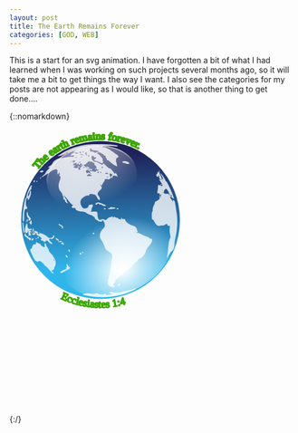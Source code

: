 ```yaml
---
layout: post
title: The Earth Remains Forever
categories: [GOD, WEB]
---
```


This is a start for an svg animation. I have forgotten a bit of what I had learned when I was working on such projects several months ago, so it will take me a bit to get things the way I want. I also see the categories for my posts are not appearing as I would like, so that is another thing to get done....

{::nomarkdown}
<?xml version="1.0" encoding="UTF-8"?>
<!-- viewBox="0 0 138 138" -->
<svg version="1.0"  viewBox="0 0 217 217" xmlns="http://www.w3.org/2000/svg" xmlns:cc="http://creativecommons.org/ns#" xmlns:dc="http://purl.org/dc/elements/1.1/" xmlns:rdf="http://www.w3.org/1999/02/22-rdf-syntax-ns#" xmlns:xlink="http://www.w3.org/1999/xlink">
<metadata>
<rdf:RDF>
<cc:Work rdf:about="">
<dc:format>image/svg+xml</dc:format>
<dc:type rdf:resource="http://purl.org/dc/dcmitype/StillImage"/>
</cc:Work>
</rdf:RDF>
</metadata>
<defs>
<radialGradient id="j" cx="180.72" cy="38.594" r="28.884" gradientTransform="matrix(.16244 2.1067 -1.6909 .26266 228.26 -371.43)" gradientUnits="userSpaceOnUse">
<stop stop-color="#fff" stop-opacity=".875" offset="0"/>
<stop stop-color="#fff" stop-opacity="0" offset="1"/>
</radialGradient>
<radialGradient id="h" cx="194.08" cy="26.293" r="28.884" gradientTransform="matrix(-1.0179 0 0 -1.1824 391.62 74.389)" gradientUnits="userSpaceOnUse">
<stop stop-color="#fff" offset="0"/>
<stop stop-color="#fff" stop-opacity="0" offset="1"/>
</radialGradient>
<linearGradient id="k" x1="194.69" x2="194.69" y1="31.854" y2="74.712" gradientUnits="userSpaceOnUse">
<stop stop-color="#1f2259" offset="0"/>
<stop stop-color="#2fb5ea" offset="1"/>
</linearGradient>
<linearGradient id="i" x1="182" x2="183.28" y1="36.387" y2="53.875" gradientUnits="userSpaceOnUse">
<stop stop-color="#fff" offset="0"/>
<stop stop-color="#fff" stop-opacity="0" offset="1"/>
</linearGradient>
</defs>
<g transform="translate(199.65 -22.544)">
<g transform="matrix(1.0074 -.09071 .09138 .99184 -72.739 12.273)" fill="#fff">
<path id="l" d="m-3.845 73.084a60.183 60.183 0 0 1-60.183 60.183 60.183 60.183 0 0 1-60.183-60.183 60.183 60.183 0 0 1 60.183-60.184 60.183 60.183 0 0 1 60.183 60.184z" stroke="#fff" stroke-width="1.134"/>
<text id="textForever" transform="rotate(223.43 -63.986 73.087)" fill-rule="evenodd" font-family="Verdana" font-size="8px" font-weight="400" stroke="#3da603" stroke-dashoffset="99" stroke-linejoin="round" stroke-width="1.134" style="font-feature-settings:normal;font-variant-caps:normal;font-variant-ligatures:normal;font-variant-numeric:normal;line-height:1.25;paint-order:fill markers stroke"><textPath xlink:href="#l"><tspan id="spanForever">The earth remains forever.</tspan></textPath></text>
<path d="m-61.719 72.923a2.408 2.408 0 0 1-2.408 2.408 2.408 2.408 0 0 1-2.408-2.408 2.408 2.408 0 0 1 2.408-2.408 2.408 2.408 0 0 1 2.408 2.408z" stroke="#3db7f9" stroke-width=".184"/>
</g>
<g transform="matrix(1.0036 0 0 .99801 -207.75 10.23)">
<circle transform="matrix(.45017 0 0 -.16498 6.26 149.1)" cx="193.56" cy="56.486" r="28.884" fill="#fff"/>
<circle transform="matrix(2.0836,0,0,2.0835,-326.24,-35.914)" cx="193.56" cy="56.486" r="28.884" fill="url(#k)"/>
<path id="continents" d="m71.721 140.3c-3.686-0.42-8.028-1.27-8.245-1.62-0.132-0.21 0.468-0.53 1.333-0.69 2.069-0.4 2.104-0.4 5.268-0.02 1.799 0.22 2.837 0.15 3.055-0.2 0.232-0.38 0.898-0.31 2.255 0.24 1.726 0.69 3.075 0.72 5.314 0.12 0.425-0.11 0.669 0.09 0.586 0.48-0.099 0.47 0.118 0.55 0.729 0.3 0.478-0.21 1.524-0.34 2.325-0.29l1.456 0.08-1.17-0.83-1.169-0.82 1.111-0.41c0.708-0.26 1.356-0.21 1.787 0.15 0.869 0.72 6.841 0.2 9.239-0.8 0.95-0.39 2.411-0.73 3.246-0.74s2.059-0.33 2.729-0.71c1.35-0.77 2.43-0.92 2.43-0.35 0 0.44-4.76 2.56-8.98 4-5.732 1.96-16.219 2.91-23.299 2.11zm12.965-7.79c-1.744-0.72-2.718-2.45-1.929-3.43 0.345-0.43 0.293-0.61-0.177-0.61-0.468-0.01-0.5-0.12-0.107-0.37 0.308-0.19 0.707-1.44 0.888-2.78 0.181-1.33 0.615-3.41 0.963-4.61 0.349-1.2 0.631-2.62 0.627-3.16-8e-3 -1.02 0.417-4.26 0.913-6.95 0.398-2.16-0.56-3.83-2.866-5-1.022-0.53-1.978-1.33-2.123-1.78-0.722-2.26-2.4-5.646-3.738-7.537-1.305-1.846-0.414-5.792 1.744-7.719 1.302-1.162 1.525-1.67 1.394-3.185-0.085-0.991-0.331-1.911-0.546-2.045-0.216-0.133-0.413-0.461-0.438-0.728-0.026-0.267-0.32-0.485-0.653-0.485a0.48 0.48 0 0 0-0.49 0.593c0.152 0.77-2.758 0.232-3.669-0.678-0.354-0.354-0.846-0.644-1.094-0.644s-0.451-0.289-0.451-0.643c0-1.04-2.049-2.622-3.883-2.997-0.934-0.191-2.177-0.787-2.763-1.324-0.713-0.654-1.875-1.02-3.525-1.109-2.529-0.137-5.13-1.375-4.62-2.199 0.158-0.256-0.367-0.465-1.169-0.465-1.819 0-2.38-0.813-1.198-1.738 0.494-0.386 0.66-0.645 0.369-0.574-0.44 0.107-2.306-1.788-3.697-3.755-0.188-0.267-1.007-1.25-1.818-2.184l-1.475-1.699 0.761 1.577c0.419 0.868 0.957 1.578 1.196 1.578s0.317 0.306 0.174 0.679-0.027 0.823 0.258 0.999c0.285 0.177 0.519 0.669 0.519 1.096 0 0.674-0.126 0.661-0.971-0.104-0.534-0.484-0.971-1.18-0.971-1.547s-0.334-0.796-0.743-0.953c-0.453-0.174-0.634-0.625-0.465-1.157 0.152-0.48 0.049-1.013-0.228-1.185-0.278-0.172-0.506-0.704-0.506-1.183 0-0.48-0.526-1.44-1.169-2.133-1.784-1.925-2.275-5.034-1.209-7.661 0.978-2.412 1.167-4.325 0.428-4.325-0.28 0-0.368-0.505-0.204-1.161 0.16-0.638 0.055-1.306-0.233-1.484-0.29-0.18-0.525 0.013-0.525 0.432 0 0.416-0.227 0.757-0.504 0.757s-0.461-0.492-0.41-1.092c0.179-2.073-0.06-2.791-0.925-2.791-1.102 0-4.526 1.73-5.027 2.541-0.209 0.337-0.551 0.616-0.761 0.62-0.21 3e-3 -1.392 0.704-2.626 1.558s-2.372 1.424-2.529 1.267c-0.156-0.156 0.415-0.756 1.27-1.332 0.855-0.577 1.63-1.477 1.721-2.002 0.091-0.524 0.966-1.663 1.945-2.53 0.978-0.867 1.367-1.433 0.863-1.257-1.394 0.485-0.735-0.92 0.778-1.658 0.686-0.334 1.377-1.099 1.537-1.699 0.384-1.442 3.737-3.755 5.474-3.777 0.758-9e-3 2.689-0.296 4.291-0.636s3.717-0.564 4.7-0.498c1.469 0.1 1.776-0.036 1.721-0.762-0.054-0.717-0.227-0.784-0.916-0.353-0.468 0.292-1 0.38-1.184 0.197-0.464-0.464 0.738-1.814 1.615-1.814 0.422 0 0.611-0.285 0.456-0.688-0.174-0.454 0.347-0.958 1.526-1.477 0.984-0.433 1.353-0.688 0.819-0.566-1.281 0.291-4.154 1.298-5.212 1.825-0.463 0.231-1.282 0.421-1.82 0.421-0.537 0-0.977 0.192-0.977 0.427 0 0.422-3.46 1.811-5.825 2.338-1.051 0.234-0.986 0.114 0.486-0.897 5.255-3.613 9.928-5.602 17.129-7.293 3.692-0.867 5.991-1.052 13.207-1.065 8.707-0.015 15.24 0.767 13.806 1.653-0.359 0.222-0.837 0.291-1.06 0.153-0.224-0.138-2.675-0.317-5.447-0.397-4.231-0.123-4.998-0.034-4.772 0.553 0.147 0.385 0.542 0.595 0.877 0.467 0.833-0.32 4.753 1.725 7.289 3.803 1.15 0.943 2.275 1.714 2.499 1.714 0.225 0 0.692 0.454 1.039 1.009 0.551 0.883 0.511 1.039-0.321 1.257-1.25 0.327-1.591 2.3-0.79 4.569 0.352 0.998 0.534 1.92 0.405 2.049-0.444 0.444-3.312-1.302-5.182-3.153-1.03-1.02-2.106-1.71-2.392-1.533s-0.379 0.094-0.206-0.185c0.172-0.278-0.023-0.784-0.433-1.124-0.409-0.34-0.632-0.91-0.495-1.268 0.14-0.366-0.07-0.65-0.479-0.65-0.4 0-0.853-0.328-1.007-0.729-0.154-0.4-0.512-0.728-0.796-0.728s-0.871-0.32-1.304-0.712c-0.581-0.526-1.165-0.601-2.223-0.285-0.789 0.236-1.144 0.447-0.79 0.47 1.047 0.068 4.522 3.871 4.372 4.785-0.076 0.461 6e-3 1.068 0.181 1.348 0.176 0.279 0.123 0.825-0.119 1.213-0.374 0.599-0.751 0.541-2.516-0.389-1.143-0.601-2.447-1.092-2.898-1.092-1.1 2e-3 -1.609-0.905-0.704-1.253 0.397-0.152 0.846-0.602 0.999-0.999 0.208-0.542 0.036-0.646-0.691-0.415-0.712 0.226-0.967 0.085-0.967-0.535 0-0.463-0.144-0.698-0.32-0.522-0.175 0.176-0.558 0.122-0.849-0.12-0.366-0.304-0.528 0.084-0.524 1.255 4e-3 1.108 0.301 1.86 0.859 2.173 0.47 0.262 0.752 0.643 0.627 0.845s0.362 0.282 1.082 0.178c0.883-0.129 2.02 0.29 3.493 1.285 1.684 1.137 2.22 1.312 2.341 0.763 0.24-1.085 0.694-0.882 2.761 1.235 1.046 1.072 2.114 1.877 2.374 1.79 0.548-0.182 1.814 1 2.983 2.783 0.818 1.249 2.005 1.781 1.425 0.64-0.17-0.334 0.145-0.091 0.699 0.539 0.555 0.63 1.005 1.504 1.001 1.941-7e-3 0.691-0.07 0.7-0.478 0.068-0.419-0.647-0.476-0.647-0.517 0-0.031 0.5-0.122 0.538-0.29 0.121-0.392-0.97-2.495-0.758-2.416 0.243 0.043 0.538-0.333 0.906-1.025 1.004-0.6 0.086-1.092 0.388-1.092 0.671 0 0.321-0.731 0.418-1.941 0.255-1.586-0.212-1.944-0.113-1.953 0.543-6e-3 0.442-0.438 1.349-0.96 2.017-0.522 0.667-0.954 1.513-0.96 1.88-9e-3 0.564-0.139 0.564-0.851 0-0.781-0.618-0.779-0.569 0.02 0.682 0.948 1.485 0.785 1.976-1.221 3.664-1.369 1.152-1.816 3.14-0.841 3.743 0.713 0.441 1.496 2.631 1.144 3.201-0.421 0.681-1.697-0.524-2.442-2.305-0.46-1.101-1.051-1.597-2.17-1.821-2.384-0.477-3.357-0.368-3.357 0.376 0 0.439-0.34 0.593-0.952 0.433-1.099-0.287-4.051 1.395-5.116 2.915-0.935 1.335-0.923 2.935 0.038 4.959 0.894 1.884 1.618 2.255 3.614 1.856 1-0.2 1.548-0.653 1.747-1.443 0.159-0.633 0.538-1.168 0.843-1.189 0.305-0.02 0.935-0.11 1.401-0.199 1.267-0.243 1.47 0.514 0.593 2.209-0.431 0.833-0.66 1.639-0.509 1.79s0.023 0.576-0.283 0.945c-0.461 0.556-0.242 0.637 1.275 0.469 3.006-0.331 3.6 0.015 3.572 2.079-0.048 3.483 1.083 4.934 3.034 3.89 0.644-0.345 1.229-0.344 1.875 1e-3 1.249 0.669 1.307 0.657 2.368-0.482 0.504-0.541 1.332-1.069 1.839-1.172a13.278 13.278 0 0 0 1.85-0.553c0.652-0.258 0.825-0.198 0.579 0.2-0.193 0.313-0.12 0.568 0.163 0.568 0.282 0 0.514-0.205 0.514-0.456s0.585-0.153 1.3 0.218 1.513 0.542 1.774 0.381c0.26-0.161 0.333-0.065 0.161 0.213-0.172 0.277 0.177 0.636 0.775 0.796 1.527 0.409 1.914 0.374 1.592-0.147-0.153-0.249-0.023-0.61 0.289-0.803 0.355-0.22 0.439-0.141 0.222 0.209-0.322 0.521 0.354 0.752 2.017 0.691 0.334-0.013 0.611 0.335 0.615 0.772 0.013 1.114 3.321 3.728 5.184 4.095 1.88 0.371 3.54 1.71 3.54 2.848 0 0.458 0.24 0.978 0.52 1.153 0.34 0.209 0.22 0.681-0.35 1.364-0.48 0.574-0.56 0.773-0.18 0.443 0.55-0.488 1.26-0.282 3.76 1.092 1.7 0.931 3.48 1.693 3.96 1.693 0.49 0 1.26 0.422 1.73 0.938s1.16 0.82 1.53 0.676c0.5-0.189 0.68 0.145 0.68 1.207 0 1.035-0.63 2.215-2.16 4.001-1.18 1.39-2.3 3.21-2.48 4.04-0.5 2.3-2.68 5.07-4.46 5.67-0.86 0.29-1.57 0.84-1.57 1.21s-0.61 1.07-1.34 1.54-1.73 1.34-2.21 1.94c-2.383 2.95-4.98 5.02-6.061 4.83-0.838-0.15-1.077 0.01-0.971 0.63 0.152 0.9-0.894 2.44-1.649 2.44-0.252 0-1.645 1.03-3.096 2.28-1.752 1.51-2.442 2.4-2.056 2.63 0.408 0.26 0.227 0.66-0.607 1.37-1.113 0.94-1.134 1.04-0.338 1.66 0.467 0.37 0.849 0.78 0.849 0.92 0 0.61-1.833 0.63-3.295 0.03zm-1.953-83.485c-0.35-0.14-0.769-0.123-0.93 0.039-0.161 0.161 0.125 0.276 0.637 0.254 0.565-0.023 0.68-0.138 0.293-0.293zm3.29-2.201c9e-3 -0.192-0.311-0.223-0.711-0.07-0.426 0.164-0.731 6e-3 -0.736-0.379-6e-3 -0.537-0.087-0.532-0.44 0.025-0.262 0.414-0.224 1.141 0.098 1.847l0.53 1.163 0.621-1.119c0.341-0.615 0.628-1.275 0.638-1.467zm-15.516 1.365c0-0.097-0.499-0.504-1.109-0.904-0.995-0.652-1.213-0.643-2.112 0.085-0.974 0.789-0.944 0.814 1.11 0.903 1.161 0.051 2.111 0.013 2.111-0.084zm-1.167-2.499c-0.881-0.644-0.883-0.69-0.046-1.012 0.482-0.185 1.696-0.117 2.698 0.15 1.545 0.413 1.779 0.376 1.542-0.242-0.181-0.471-0.08-0.605 0.285-0.379 0.31 0.192 0.948 0.125 1.417-0.148 0.775-0.452 0.759-0.499-0.178-0.512-0.791-0.011-1.032-0.318-1.032-1.312 0-0.713-0.409-1.596-0.91-1.962-0.5-0.366-0.855-0.766-0.788-0.888 0.336-0.614 0.041-1.192-0.607-1.192-0.401 0-0.728-0.237-0.728-0.526s-0.273-0.428-0.607-0.308c-0.334 0.119-0.994 0.018-1.468-0.226-0.668-0.344-1.14-0.112-2.107 1.038-0.685 0.814-1.422 1.372-1.636 1.239-0.215-0.132-0.515 0.083-0.667 0.479-0.151 0.395-0.12 0.671 0.071 0.611 0.19-0.059 0.957 0.51 1.703 1.263 0.849 0.858 1.646 1.26 2.131 1.074 1.001-0.384 2.678 0.144 2.315 0.73-0.153 0.248-0.606 0.45-1.006 0.45-0.427 0-0.585-0.231-0.382-0.56 0.217-0.35 0.133-0.428-0.222-0.209-0.312 0.193-0.442 0.555-0.289 0.803 0.154 0.249 0.048 0.452-0.235 0.452-0.282 0-0.514-0.219-0.514-0.486 0-0.854-1.819-0.518-2.054 0.379-0.267 1.02 0.864 2.311 1.344 1.535 0.215-0.349 0.499-0.349 0.92 0 0.334 0.278 0.752 0.361 0.927 0.186 0.176-0.176 0.32-0.029 0.32 0.327s0.163 0.484 0.363 0.284c0.2-0.199-0.052-0.667-0.56-1.038zm3.594-2.615c0-0.251 0.216-0.59 0.48-0.753 0.275-0.17 0.357 0.025 0.191 0.457-0.323 0.841-0.671 0.995-0.671 0.296zm-6.096-1.226c-0.518-0.392-0.687-0.72-0.375-0.728 0.922-0.026 2.103 0.54 2.103 1.007 0 0.636-0.658 0.53-1.728-0.279zm16.29 4.734c0-0.057-0.414-0.326-0.92-0.597-0.656-0.351-1.062-0.321-1.415 0.105-0.372 0.448-0.144 0.596 0.92 0.596 0.778 0 1.415-0.047 1.415-0.104zm-7.281-1.109c0-0.267-0.341-0.486-0.757-0.486s-0.622 0.219-0.457 0.486 0.506 0.485 0.757 0.485 0.457-0.218 0.457-0.485zm1.699 0c-0.165-0.267-0.397-0.486-0.514-0.486-0.118 0-0.215 0.219-0.215 0.486s0.232 0.485 0.515 0.485c0.282 0 0.379-0.218 0.214-0.485zm-15.776-2.443c-0.615-0.412-0.522-0.669 0.607-1.669 0.734-0.649 1.335-1.452 1.335-1.783 0-0.33-0.31-0.177-0.688 0.34-0.379 0.518-0.852 0.778-1.052 0.579-0.2-0.2-0.109-0.364 0.203-0.364 0.311 0 0.566-0.327 0.566-0.728 0-0.942-0.918-0.944-1.279-3e-3 -0.153 0.399-0.478 0.603-0.721 0.452a0.526 0.526 0 0 1-0.163-0.725c0.153-0.248 0.06-0.452-0.206-0.452-0.267 0-0.623 0.222-0.791 0.493a0.587 0.587 0 0 1-0.808 0.183c-0.325-0.201-0.27-0.46 0.155-0.729 0.536-0.34 0.523-0.416-0.07-0.408-0.922 0.013-3.378 1.392-2.52 1.415 0.35 9e-3 0.513 0.215 0.364 0.457-0.15 0.242 0.22 0.338 0.821 0.212l1.092-0.227-1.118 0.668-1.119 0.668 1.348 0.615c0.973 0.443 1.399 0.463 1.53 0.07s0.378-0.382 0.886 0.039c0.567 0.471 0.581 0.662 0.074 0.984-0.41 0.26-0.122 0.399 0.826 0.399 1.134 0 1.295-0.107 0.728-0.486zm-1.839-1.734c-0.694-0.75-0.225-0.894 0.799-0.245 0.362 0.229 0.471 0.531 0.243 0.67-0.229 0.138-0.698-0.053-1.042-0.425zm19.054-0.119c-0.273-0.288-1.197 0.442-1.197 0.946 0 0.261 0.306 0.194 0.679-0.15 0.374-0.345 0.607-0.703 0.518-0.796zm-13.817 0.707c0-0.105-0.339-0.321-0.753-0.48-0.432-0.165-0.627-0.084-0.457 0.191 0.285 0.461 1.21 0.682 1.21 0.289zm-7.385-4.925c0.42-0.365 0.179-0.495-0.87-0.47-0.797 0.019-1.832 0.457-2.3 0.974-0.834 0.92-0.83 0.921 0.192 0.074 1.086-0.899 1.972-0.4 1.376 0.776-0.169 0.334-8e-3 0.279 0.358-0.121 0.365-0.401 0.925-0.955 1.244-1.233zm3.987 0.719c0-0.283-0.218-0.379-0.485-0.214s-0.485 0.396-0.485 0.514c0 0.117 0.218 0.214 0.485 0.214s0.485-0.232 0.485-0.514zm-2.557-3.706c-0.472-0.123-1.128-0.115-1.456 0.018-0.329 0.133 0.057 0.234 0.858 0.224s1.07-0.119 0.598-0.242zm3.784-0.54c-0.15-0.15-0.541-1e-3 -0.871 0.331-0.475 0.479-0.42 0.535 0.272 0.272 0.479-0.182 0.748-0.454 0.599-0.603zm5.569-0.608c0-0.251-0.182-0.457-0.405-0.457-0.222 0-0.404 0.318-0.404 0.707s0.182 0.594 0.404 0.457c0.223-0.138 0.405-0.456 0.405-0.707zm-1.947-0.952c-0.289-0.54-0.364-1.25-0.167-1.578 0.226-0.375 0.05-0.346-0.475 0.08-0.781 0.634-0.782 0.733-0.018 1.577 1.063 1.175 1.315 1.144 0.66-0.079zm-2.462 0.321c-0.111-0.096-0.858-0.321-1.659-0.5-1.063-0.238-1.259-0.193-0.728 0.167 0.656 0.443 2.874 0.753 2.387 0.333zm-4.328-1.326c0.647-0.458 0.647-0.492 0-0.301-0.401 0.117-1.165-0.011-1.699-0.285-0.868-0.447-0.9-0.414-0.305 0.308 0.776 0.94 1.019 0.974 2.004 0.278zm2.427-0.669c0-0.451-0.283-0.604-0.769-0.418-0.619 0.238-0.643 0.375-0.121 0.706 0.862 0.546 0.89 0.537 0.89-0.288zm12.814-0.258c1.907 0-0.045-1.064-2.149-1.171-1.268-0.065-2.281-0.418-2.651-0.923-0.865-1.183-1.219-1.011-1.219 0.593 0 1.156 0.17 1.366 0.941 1.164 0.517-0.135 1.436 0.102 2.043 0.527 0.728 0.51 1.266 0.609 1.583 0.291 0.265-0.264 0.918-0.481 1.452-0.481zm-10.873 0c0-0.267-0.231-0.485-0.514-0.485-0.282 0-0.379 0.218-0.214 0.485s0.397 0.486 0.514 0.486c0.118 0 0.214-0.219 0.214-0.486zm13.197-4.7c-0.351-0.14-0.769-0.123-0.93 0.038-0.162 0.162 0.125 0.276 0.637 0.255 0.565-0.023 0.68-0.138 0.293-0.293zm12.866 106.32c-0.518-0.51 0.144-1.14 1.207-1.14 0.835 0 0.901 0.12 0.398 0.72-0.653 0.79-1.116 0.91-1.605 0.42zm-52.031-11.8c-1.335-1.56-2.515-2.75-2.623-2.65-0.107 0.1-0.713-0.51-1.347-1.37-1.177-1.6-2.813-2.75-3.946-2.78-0.35-0.01-0.506 0.19-0.348 0.45 0.172 0.28-0.299 0.26-1.169-0.04-1.138-0.4-1.794-1.22-2.987-3.75-2.458-5.2-2.488-5.32-1.361-5.93 0.567-0.3 0.879-0.83 0.728-1.22-0.145-0.38-0.053-0.69 0.205-0.69 0.259 0 0.471-0.34 0.471-0.76 0-0.51 0.36-0.71 1.092-0.61 0.757 0.11 1.094-0.09 1.098-0.66 3e-3 -0.448 0.167-0.976 0.364-1.173s0.358-0.12 0.358 0.17 0.655 0.672 1.456 0.848 1.456 0.595 1.456 0.935c0 0.33 0.601 0.91 1.335 1.28 0.734 0.36 1.455 0.73 1.602 0.81 0.148 0.08 0.178-0.62 0.069-1.56-0.245-2.093 0.671-2.298 1.12-0.25 0.176 0.8 0.504 1.45 0.729 1.45s0.677 0.82 1.004 1.82c0.327 1.01 1.054 2.3 1.615 2.87 1.462 1.5 2.234 2.5 2.234 2.9 0 0.19 0.344 0.73 0.765 1.19 1.022 1.13 1.263 4.77 0.399 6-0.373 0.54-0.679 1.36-0.679 1.83 0 0.51-0.498 0.97-1.237 1.16-1.223 0.31-1.226 0.32-0.243 1.01 0.971 0.68 1.357 1.64 0.631 1.58-0.2-0.02-1.456-1.31-2.791-2.86zm3.808-7.57c-0.158-0.41-0.392-0.64-0.519-0.51-0.127 0.12-0.087 0.46 0.089 0.75 0.478 0.77 0.758 0.62 0.43-0.24zm4.471 9.53c-0.289-0.46 3.433-2.46 4.616-2.47 0.583-0.01 0.578-0.09-0.032-0.48-0.574-0.37-0.587-0.47-0.061-0.48 0.482-0.01 0.587-0.41 0.376-1.46-0.164-0.83-0.085-1.46 0.182-1.46 0.261 0 0.474 0.22 0.474 0.49 0 0.26 0.456 0.94 1.015 1.5l1.015 1.01-1.137 0.8c-0.625 0.44-1.245 0.81-1.379 0.81-0.133 0-0.932 0.49-1.774 1.09-1.609 1.15-2.838 1.39-3.295 0.65zm4.681-11.79c-0.32-0.32-0.583-0.75-0.583-0.97 0-0.71 0.731-0.4 1.344 0.59 0.664 1.06 0.167 1.31-0.761 0.38zm76.351-0.51c0.19-0.6 0.55-3.49 0.8-6.43 0.26-3.159 0.75-5.892 1.2-6.697 0.64-1.145 0.66-1.738 0.18-3.748-0.32-1.327-0.42-3.256-0.24-4.343 0.3-1.765 0.23-1.956-0.68-1.956-0.58 0-1.02-0.313-1.02-0.728 0-0.917-0.93-0.91-2.16 0.018-0.52 0.393-1.33 0.593-1.8 0.443-0.47-0.149-1.28-0.046-1.79 0.23-1.22 0.651-3.31-0.917-4.26-3.197-0.37-0.889-0.95-1.562-1.28-1.496-0.43 0.085-0.6-0.802-0.6-3.111 0-1.776 0.17-3.123 0.38-2.994 0.21 0.13 0.34-0.492 0.28-1.381-0.05-0.889 0.32-2.382 0.83-3.316s0.93-2.027 0.93-2.427c0.01-0.4 0.23-0.698 0.49-0.66 0.67 0.094 3.28-1.809 2.94-2.145-0.15-0.149 0.09-0.671 0.54-1.16 0.44-0.489 0.63-0.889 0.42-0.889-0.2 0-0.07-0.382 0.29-0.849 0.61-0.77 0.59-0.787-0.18-0.184-0.47 0.367-0.88 0.531-0.91 0.364-0.04-0.166-0.09-0.575-0.13-0.908-0.04-0.334-0.48-0.536-0.98-0.449-0.81 0.141-0.87-0.052-0.56-1.698 0.2-1.022 0.34-2.371 0.32-2.999-0.07-1.777 0.38-2.071 1.92-1.272 1.33 0.688 1.43 0.678 1.43-0.15 0-0.489-0.55-1.629-1.21-2.534-1.45-1.957-1.45-1.985-0.37-1.644 0.77 0.242 0.78 0.206 0.08-0.379-0.85-0.701-0.9-0.834-0.98-2.466-0.05-0.822-0.11-0.882-0.28-0.243-0.12 0.467-0.51 0.849-0.86 0.849-0.89 0-1.32-1.938-0.5-2.254 0.36-0.139 0.54-0.565 0.4-0.946-0.2-0.504-0.03-0.603 0.6-0.361 0.67 0.26 0.79 0.151 0.54-0.505-0.2-0.528-0.13-0.721 0.19-0.521 0.28 0.174 0.39 0.637 0.24 1.029-0.15 0.391 0.27 1.677 0.93 2.857s1.08 2.531 0.95 3.001c-0.14 0.486 0 0.398 0.31-0.204 0.47-0.876 0.38-1.364-0.52-2.817-0.6-0.966-0.99-1.851-0.88-1.966 0.29-0.286 3.12 3.777 3.53 5.056 0.18 0.566 0.48 1.029 0.68 1.029 0.74 0 5.89 11.46 5.89 13.114 0 0.425-0.35 0.282-0.99-0.402-0.89-0.955-1.93-1.41-1.93-0.848 0 0.335 2.02 3.669 2.22 3.669 0.1 0 0.04-0.359-0.12-0.796-0.25-0.653-0.15-0.706 0.58-0.297 0.49 0.275 0.94 0.906 0.99 1.403s0.23 1.558 0.4 2.359 0.63 3.691 1.02 6.423c0.77 5.368 0.39 12.29-1 18.432-0.38 1.657-0.69 3.732-0.69 4.611 0 2.673-0.95 5.323-2 5.603-0.53 0.14-1.5 1.31-2.15 2.61-1.25 2.46-2.05 3.17-1.43 1.27zm3.24-46.577c-0.34-0.349-0.57-0.377-0.57-0.073 0 0.648 0.57 1.222 0.9 0.898 0.14-0.138-0.01-0.51-0.33-0.825zm-1.27-0.017c-0.41-1.85-2.07-4.723-2.74-4.727-0.88-6e-3 -2.11 2.021-1.8 2.97 0.12 0.354 0.64 0.666 1.15 0.693 2.52 0.132 3.12 0.244 3.06 0.579-0.09 0.562 0.04 1.092 0.26 1.092 0.11 0 0.14-0.273 0.07-0.607zm-68.225 44.494c0-0.42 0.259-0.68 0.576-0.58 0.9 0.3 1.05 1.35 0.193 1.35a0.774 0.774 0 0 1-0.769-0.77zm1.704-0.68c-0.168-0.27 0.035-0.49 0.452-0.49 0.852 0 0.978 0.29 0.304 0.7-0.248 0.16-0.589 0.06-0.756-0.21zm-10.158-1.29c-0.406-1.06 0.133-1.55 0.707-0.64 0.574 0.9 0.586 1.44 0.033 1.44-0.239 0-0.572-0.36-0.74-0.8zm-4.166-5.01c0-0.26-0.328-0.346-0.728-0.19-0.885 0.34-0.965-0.483-0.116-1.187 0.454-0.377 0.756-0.204 1.168 0.668 0.305 0.649 0.357 1.179 0.116 1.179-0.242 0-0.44-0.21-0.44-0.47zm-9.476-0.627c-0.528-0.291-1.245-0.928-1.594-1.416-0.676-0.944-2.036-1.212-2.036-0.401 0 0.267-0.437 0.485-0.97 0.485-0.534 0-0.971-0.218-0.971-0.485s-0.437-0.486-0.971-0.486-0.971-0.218-0.971-0.485 0.22-0.485 0.49-0.485c0.958 0-0.669-1.848-2.321-2.636-1.105-0.526-1.568-1.029-1.386-1.505 0.163-0.424-9e-3 -0.713-0.423-0.713-0.421 0-0.587 0.289-0.418 0.728 0.203 0.53-0.058 0.728-0.958 0.728-0.68 0-1.372-0.219-1.537-0.486-0.165-0.266 0.15-0.485 0.7-0.485s1.027-0.218 1.06-0.485 0.088-0.686 0.121-0.931c0.099-0.721 0.789-1.227 0.789-0.578 0 0.327 0.194 0.475 0.43 0.329 0.237-0.146 0.701 0.059 1.031 0.457 0.33 0.397 0.42 0.723 0.2 0.723-0.219 0-0.146 0.253 0.163 0.562 0.426 0.425 0.734 0.418 1.272-0.028 0.57-0.473 1.18-0.352 3.085 0.614 1.306 0.661 2.66 1.548 3.01 1.969s1.238 0.766 1.973 0.766c1.351 0 2.688-1.033 2.099-1.622-0.175-0.176-0.077-0.32 0.218-0.32 1.036 0 1.122 0.968 0.177 1.982-0.639 0.686-1.274 0.921-1.925 0.714-1.698-0.539-1.801 0.765-0.175 2.217 1.588 1.419 1.491 2.18-0.162 1.273zm5.78-1.421c-0.225-0.365-0.085-0.461 0.402-0.274 0.412 0.158 0.969 0.067 1.238-0.202 0.33-0.33 0.597-0.317 0.816 0.037 0.18 0.291 0.259 0.544 0.176 0.564-1.54 0.371-2.349 0.332-2.632-0.125zm-21.852-1.442c-0.231-0.372-1.013-1.053-1.738-1.514-1.856-1.18-2.551-2.588-1.479-2.999 0.454-0.175 0.668-0.16 0.475 0.033-0.491 0.492 1.128 2.173 1.733 1.799 0.28-0.173 0.348-0.068 0.158 0.24-0.204 0.33 0.15 0.668 0.896 0.855 1.33 0.334 1.448 0.571 0.797 1.598-0.355 0.561-0.487 0.559-0.842-0.012zm1.574-0.13c0.146-0.38 0.6-0.819 1.009-0.976 0.534-0.205 0.661-0.067 0.448 0.487-0.163 0.425-0.296 0.865-0.296 0.976 0 0.112-0.321 0.203-0.713 0.203-0.417 0-0.603-0.286-0.448-0.69zm18.635-0.28c-0.655-1.224-0.108-1.224 1.456 0 1.2 0.939 1.202 0.949 0.138 0.96-0.591 6e-3 -1.309-0.426-1.594-0.96zm-15.533-0.214c0-0.118 0.219-0.35 0.485-0.515 0.267-0.164 0.486-0.068 0.486 0.215 0 0.282-0.219 0.514-0.486 0.514-0.266 0-0.485-0.097-0.485-0.214zm1.739-0.692c-0.209-0.338-0.249-0.746-0.089-0.906 0.435-0.435 0.908 0.204 0.674 0.908-0.165 0.493-0.279 0.493-0.585-2e-3zm-6.747-1.838c-0.182-0.182-0.357-1.332-0.389-2.555-0.048-1.874-0.105-1.999-0.364-0.796-0.168 0.785-0.47 1.386-0.67 1.335a3.833 3.833 0 0 0-0.796-0.094c-0.986 0-1.04-3.316-0.092-5.652 0.931-2.296 1.061-2.259 1.254 0.361 0.138 1.864 0.7 2.496 1.996 2.249 0.761-0.146 1.157 5e-3 1.157 0.439 0 0.364-0.492 0.675-1.092 0.692l-1.093 0.031 1.093 0.439c0.6 0.241 1.088 0.719 1.084 1.061-5e-3 0.479-0.103 0.471-0.424-0.036-0.23-0.362-0.54-0.461-0.689-0.22-0.149 0.242-0.071 0.757 0.175 1.144 0.245 0.388 0.432 1.033 0.415 1.433-0.025 0.57-0.088 0.585-0.294 0.067-0.186-0.466-0.364-0.5-0.602-0.114-0.186 0.301-0.487 0.398-0.669 0.216zm48.289-1.625c0.244-0.733 1.025-0.808 1.254-0.121 0.111 0.333-0.162 0.606-0.607 0.606s-0.736-0.218-0.647-0.485zm-40.816-0.688c-0.021-0.511 0.094-0.798 0.255-0.637 0.162 0.162 0.179 0.58 0.039 0.931-0.155 0.387-0.27 0.272-0.294-0.294zm-11.963-2.831c-0.556-4.549-0.564-4.756-0.192-4.986 0.19-0.117 0.495 1.148 0.678 2.811 0.184 1.664 0.454 3.516 0.6 4.117 0.146 0.6 0.045 1.092-0.225 1.092-0.269 0-0.657-1.365-0.861-3.034zm7.52 2.912c-0.365-1.228-0.357-2.549 0.019-3.193 0.362-0.62 0.477-0.324 0.488 1.252 8e-3 1.134-0.094 2.063-0.228 2.063-0.133 0-0.259-0.055-0.279-0.122zm21.879-4.015c0-0.406-0.546-0.987-1.213-1.291-1.056-0.481-1.681-1.368-0.965-1.368 0.448 0 2.412 1.202 2.777 1.699 0.518 0.704 0.451 1.699-0.114 1.699-0.267 0-0.485-0.332-0.485-0.739zm-24.269-3.144c-0.353-0.658-0.358-0.971-0.017-0.971 0.276 0 0.502-0.34 0.502-0.757 0-0.416 0.218-0.621 0.485-0.456 0.623 0.384 0.638 3.155 0.017 3.155-0.257 0-0.702-0.437-0.987-0.971zm-2.42-1.549c4e-3 -0.349 0.219-0.963 0.478-1.364 0.383-0.591 0.472-0.529 0.478 0.336 4e-3 0.585-0.211 1.198-0.478 1.363s-0.482 0.014-0.478-0.335zm-2.982-1.485c-0.193-4.843 1.524-15.946 2.52-16.301 0.25-0.089 0.455-0.652 0.455-1.251 0-1.315 2.258-7.066 3.128-7.968 0.516-0.534 0.674-0.509 0.926 0.146 0.193 0.504 0.11 0.672-0.229 0.462-0.352-0.217-0.425 8e-3 -0.216 0.665 0.211 0.666-2e-3 1.289-0.645 1.888-1.021 0.951-1.994 3.099-1.994 4.403 0 0.659 0.118 0.634 0.713-0.153 0.392-0.518 0.72-1.543 0.728-2.277 9e-3 -0.734 0.234-1.335 0.501-1.335 0.878 0 0.507 3.327-0.607 5.446-0.935 1.779-1.114 1.921-1.247 0.985-0.085-0.6-0.333-1.092-0.55-1.092-0.947 0-1.412 5.994-0.508 6.553 0.807 0.499 0.593 2.33-0.236 2.012-1.069-0.411-1.567 0.994-1.608 4.541-0.056 4.793-0.064 4.854-0.583 4.854-0.267 0-0.514-0.71-0.548-1.578zm4.541-0.077c0.149-0.78 0.029-1.094-0.362-0.944-0.77 0.295-1.438-3.672-0.737-4.373 0.348-0.348 0.503-0.069 0.503 0.902 0 0.859 0.501 1.928 1.288 2.749 1.075 1.122 1.185 1.467 0.669 2.09-0.925 1.114-1.614 0.9-1.361-0.424zm57.069-8.15c0.453-0.453 0.712-0.453 1.165 0s0.323 0.582-0.583 0.582-1.035-0.129-0.582-0.582zm3.009 0.069c0-0.309 0.31-0.443 0.688-0.297 0.378 0.145 0.814-0.064 0.967-0.465 0.17-0.441 0.521-0.578 0.89-0.348 0.336 0.209 1.081 0.319 1.656 0.245s1.189 0.096 1.363 0.379c0.178 0.287-0.07 0.527-0.56 0.544-0.483 0.017-1.806 0.137-2.941 0.267-1.375 0.158-2.063 0.049-2.063-0.325zm6.699-0.069c0.453-0.453 0.711-0.453 1.164 0s0.324 0.582-0.582 0.582-1.036-0.129-0.582-0.582zm-11.2-2.614c-0.741-0.401-1.594-0.577-1.895-0.391-0.336 0.208-0.415 0.122-0.203-0.221 0.22-0.356-0.028-0.56-0.682-0.56-0.565 0-0.922 0.171-0.792 0.381s-0.185 0.382-0.7 0.382c-1.291 0-1.171-0.676 0.233-1.316 0.943-0.43 1.74-0.311 4.126 0.614 2.908 1.128 3.782 1.899 2.109 1.861-0.468-0.011-1.456-0.348-2.196-0.75zm43.329-6.483c0-0.283 0.22-0.514 0.49-0.514s0.48 0.096 0.48 0.214-0.21 0.349-0.48 0.514-0.49 0.069-0.49-0.214zm0.97-8.98c0-0.117 0.22-0.349 0.49-0.514s0.48-0.068 0.48 0.214c0 0.283-0.21 0.514-0.48 0.514s-0.49-0.096-0.49-0.214zm-96.103-2.398c0-0.4 0.218-0.863 0.485-1.028s0.486 0.028 0.486 0.428c0 0.401-0.219 0.863-0.486 1.028s-0.485-0.027-0.485-0.428zm1.941-0.029c0-0.117 0.219-0.349 0.486-0.514s0.485-0.068 0.485 0.214c0 0.283-0.218 0.514-0.485 0.514s-0.486-0.096-0.486-0.214zm2.913-2.669c0-0.283 0.218-0.514 0.485-0.514s0.486 0.096 0.486 0.214-0.219 0.349-0.486 0.514-0.485 0.069-0.485-0.214zm0.717-4.415c-0.164-0.266-0.557-0.329-0.872-0.14-0.327 0.196-0.287-9e-3 0.093-0.477 0.693-0.854 2.255-1.107 2.671-0.433 0.132 0.213-0.172 0.646-0.677 0.961-0.592 0.369-1.022 0.401-1.215 0.089zm64.174-6.833c-0.483-0.281-1.204-0.386-1.603-0.234-0.408 0.157-0.594 0.069-0.427-0.202 0.163-0.264 0.029-0.48-0.298-0.48-1.076 0 0.022-0.642 1.338-0.782 1.511-0.162 4.214 1.101 3.798 1.774-0.374 0.605-1.699 0.569-2.808-0.076z" fill="#fff" opacity=".784"/>
<circle id="northAmCirc" transform="matrix(1.172 -.20957 .14765 .82572 -164.67 43.725)" cx="193.56" cy="56.486" r="28.884" fill="url(#j)" opacity=".769" stroke="url(#i)" stroke-width=".865"/>
<circle id="southAmCirc" transform="matrix(-1.4231 .62382 -.45596 -1.0402 389.72 43.512)" cx="193.56" cy="56.486" r="28.884" fill="url(#h)"/>
</g>
<path id="g" d="m-61.734 91.576a68.882 68.882 0 0 0-68.882-68.882 68.882 68.882 0 0 0-68.882 68.882 68.882 68.882 0 0 0 68.882 68.882 68.882 68.882 0 0 0 68.882-68.882z" fill="none"/>
<text id="textEcl" transform="rotate(116.09 -129.99 90.665)" fill="#3da603" fill-rule="evenodd" font-family="Verdana" font-size="8px" font-weight="400" stroke="#3da603" stroke-dashoffset="99" stroke-linejoin="round" stroke-width=".9" style="font-feature-settings:normal;font-variant-caps:normal;font-variant-ligatures:normal;font-variant-numeric:normal;line-height:1.25;paint-order:fill markers stroke"><textPath xlink:href="#g"><tspan id="spanEccl">Ecclesiastes 1:4</tspan></textPath></text>
</g>
</svg>
{:/}
